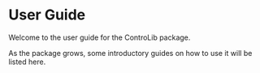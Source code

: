 # User Guide

Welcome to the user guide for the ControLib package.

As the package grows, some introductory guides on how to use it will be listed here.